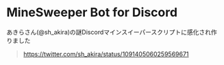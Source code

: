 # MineSweeper Bot for Discord
あきらさん(@sh_akira)の謎Discordマインスイーパースクリプトに感化され作りました
> https://twitter.com/sh_akira/status/1091405060259569671

